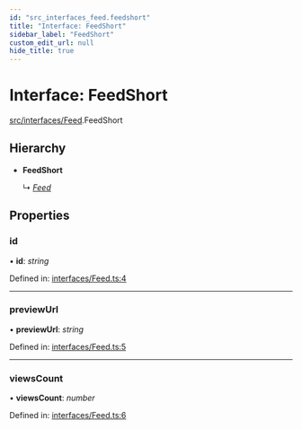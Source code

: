 ```yaml
---
id: "src_interfaces_feed.feedshort"
title: "Interface: FeedShort"
sidebar_label: "FeedShort"
custom_edit_url: null
hide_title: true
---
```


# Interface: FeedShort

[src/interfaces/Feed](../modules/src_interfaces_feed.md).FeedShort

## Hierarchy

* **FeedShort**

  ↳ [*Feed*](src_interfaces_feed.feed.md)

## Properties

### id

• **id**: *string*

Defined in: [interfaces/Feed.ts:4](https://github.com/xr3ngine/xr3ngine/blob/a16a45d7e/packages/common/src/interfaces/Feed.ts#L4)

___

### previewUrl

• **previewUrl**: *string*

Defined in: [interfaces/Feed.ts:5](https://github.com/xr3ngine/xr3ngine/blob/a16a45d7e/packages/common/src/interfaces/Feed.ts#L5)

___

### viewsCount

• **viewsCount**: *number*

Defined in: [interfaces/Feed.ts:6](https://github.com/xr3ngine/xr3ngine/blob/a16a45d7e/packages/common/src/interfaces/Feed.ts#L6)
